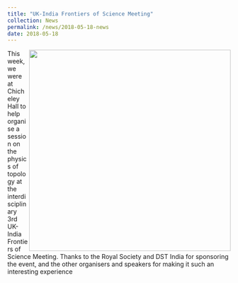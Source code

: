 ```yaml
---
title: "UK-India Frontiers of Science Meeting"
collection: News
permalink: /news/2018-05-18-news
date: 2018-05-18
---
```

<img src="{{ '/images/fos.jpg'}}" width='455' align='right' />
This week, we were at Chicheley Hall to help organise a session on the physics of topology at the interdisciplinary 3rd UK-India Frontiers of Science Meeting. Thanks to the Royal Society and DST India for sponsoring the event, and the other organisers and speakers for making it such an interesting experience
